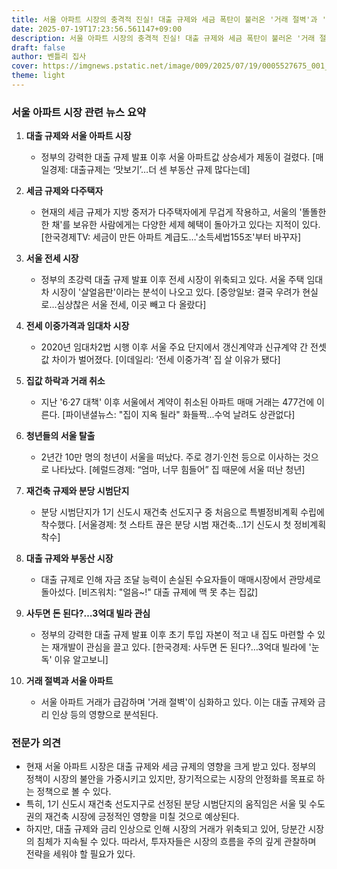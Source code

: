 ```yaml
---
title: 서울 아파트 시장의 충격적 진실! 대출 규제와 세금 폭탄이 불러온 '거래 절벽'과 '전세 대란'의 끝은 어디인가?
date: 2025-07-19T17:23:56.561147+09:00
description: 서울 아파트 시장의 충격적 진실! 대출 규제와 세금 폭탄이 불러온 '거래 절벽'과 '전세 대란'의 끝은 어디인가?
draft: false
author: 벤틀리 집사
cover: https://imgnews.pstatic.net/image/009/2025/07/19/0005527675_001_20250719171208556.jpg
theme: light
---
```


### 서울 아파트 시장 관련 뉴스 요약

1. **대출 규제와 서울 아파트 시장**
   - 정부의 강력한 대출 규제 발표 이후 서울 아파트값 상승세가 제동이 걸렸다. [매일경제: 대출규제는 ‘맛보기’…더 센 부동산 규제 많다는데]

2. **세금 규제와 다주택자**
   - 현재의 세금 규제가 지방 중저가 다주택자에게 무겁게 작용하고, 서울의 '똘똘한 한 채'를 보유한 사람에게는 다양한 세제 혜택이 돌아가고 있다는 지적이 있다. [한국경제TV: 세금이 만든 아파트 계급도…'소득세법155조'부터 바꾸자]

3. **서울 전세 시장**
   - 정부의 초강력 대출 규제 발표 이후 전세 시장이 위축되고 있다. 서울 주택 임대차 시장이 '살얼음판'이라는 분석이 나오고 있다. [중앙일보: 결국 우려가 현실로…심상찮은 서울 전세, 이곳 빼고 다 올랐다]

4. **전세 이중가격과 임대차 시장**
   - 2020년 임대차2법 시행 이후 서울 주요 단지에서 갱신계약과 신규계약 간 전셋값 차이가 벌어졌다. [이데일리: ‘전세 이중가격’ 집 살 이유가 됐다]

5. **집값 하락과 거래 취소**
   - 지난 '6·27 대책' 이후 서울에서 계약이 취소된 아파트 매매 거래는 477건에 이른다. [파이낸셜뉴스: "집이 지옥 될라" 화들짝...수억 날려도 상관없다]

6. **청년들의 서울 탈출**
   - 2년간 10만 명의 청년이 서울을 떠났다. 주로 경기·인천 등으로 이사하는 것으로 나타났다. [헤럴드경제: “엄마, 너무 힘들어” 집 때문에 서울 떠난 청년]

7. **재건축 규제와 분당 시범단지**
   - 분당 시범단지가 1기 신도시 재건축 선도지구 중 처음으로 특별정비계획 수립에 착수했다. [서울경제: 첫 스타트 끊은 분당 시범 재건축…1기 신도시 첫 정비계획 착수]

8. **대출 규제와 부동산 시장**
   - 대출 규제로 인해 자금 조달 능력이 손실된 수요자들이 매매시장에서 관망세로 돌아섰다. [비즈워치: "얼음~!" 대출 규제에 맥 못 추는 집값]

9. **사두면 돈 된다?…3억대 빌라 관심**
   - 정부의 강력한 대출 규제 발표 이후 초기 투입 자본이 적고 내 집도 마련할 수 있는 재개발이 관심을 끌고 있다. [한국경제: 사두면 돈 된다?…3억대 빌라에 '눈독' 이유 알고보니]

10. **거래 절벽과 서울 아파트**
    - 서울 아파트 거래가 급감하며 '거래 절벽'이 심화하고 있다. 이는 대출 규제와 금리 인상 등의 영향으로 분석된다.

### 전문가 의견

- 현재 서울 아파트 시장은 대출 규제와 세금 규제의 영향을 크게 받고 있다. 정부의 정책이 시장의 불안을 가중시키고 있지만, 장기적으로는 시장의 안정화를 목표로 하는 정책으로 볼 수 있다.
- 특히, 1기 신도시 재건축 선도지구로 선정된 분당 시범단지의 움직임은 서울 및 수도권의 재건축 시장에 긍정적인 영향을 미칠 것으로 예상된다.
- 하지만, 대출 규제와 금리 인상으로 인해 시장의 거래가 위축되고 있어, 당분간 시장의 침체가 지속될 수 있다. 따라서, 투자자들은 시장의 흐름을 주의 깊게 관찰하며 전략을 세워야 할 필요가 있다.